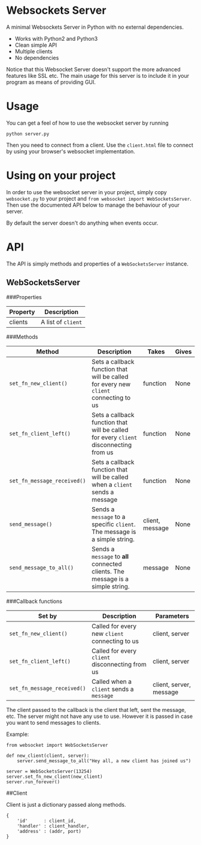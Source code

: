 Websockets Server
=======================

A minimal Websockets Server in Python with no external dependencies.

  * Works with Python2 and Python3
  * Clean simple API
  * Multiple clients
  * No dependencies
  
Notice that this Websocket Server doesn't support the more advanced features
like SSL etc. The main usage for this server is to include it in your program
as means of providing GUI.


Usage
=======================
You can get a feel of how to use the websocket server by running

    python server.py
    
Then you need to connect from a client. Use the `client.html` file to connect
by using your browser's websocket implementation.


Using on your project
=======================
In order to use the websocket server in your project, simply
copy `websocket.py` to your project and `from websocket import WebSocketsServer`.
Then use the documented API below to manage the behaviour of your server.

By default the server doesn't do anything when events occur.


API
=======================

The API is simply methods and properties of a `WebSocketsServer` instance.

## WebSocketsServer

###Properties

| Property | Description          |
|----------|----------------------|
| clients  | A list of `client`   |


###Methods

| Method                      | Description                                                                           | Takes           | Gives |
|-----------------------------|---------------------------------------------------------------------------------------|-----------------|-------|
| `set_fn_new_client()`       | Sets a callback function that will be called for every new `client` connecting to us  | function        | None  |
| `set_fn_client_left()`      | Sets a callback function that will be called for every `client` disconnecting from us | function        | None  |
| `set_fn_message_received()` | Sets a callback function that will be called when a `client` sends a message          | function        | None  |
| `send_message()`            | Sends a `message` to a specific `client`. The message is a simple string.             | client, message | None  |
| `send_message_to_all()`     | Sends a `message` to **all** connected clients. The message is a simple string.       | message         | None  |


###Callback functions

| Set by                      | Description                                       | Parameters              |
|-----------------------------|---------------------------------------------------|-------------------------|
| `set_fn_new_client()`       | Called for every new `client` connecting to us    | client, server          |
| `set_fn_client_left()`      | Called for every `client` disconnecting from us   | client, server          |
| `set_fn_message_received()` | Called when a `client` sends a `message`          | client, server, message |


The client passed to the callback is the client that left, sent the message, etc. The server might not have any use to use. However it is
passed in case you want to send messages to clients.


Example:
````
from websocket import WebSocketsServer

def new_client(client, server):
	server.send_message_to_all("Hey all, a new client has joined us")

server = WebSocketsServer(13254)
server.set_fn_new_client(new_client)
server.run_forever()
````

##Client

Client is just a dictionary passed along methods.

````
{
	'id'      : client_id,
	'handler' : client_handler,
	'address' : (addr, port)
}
````

